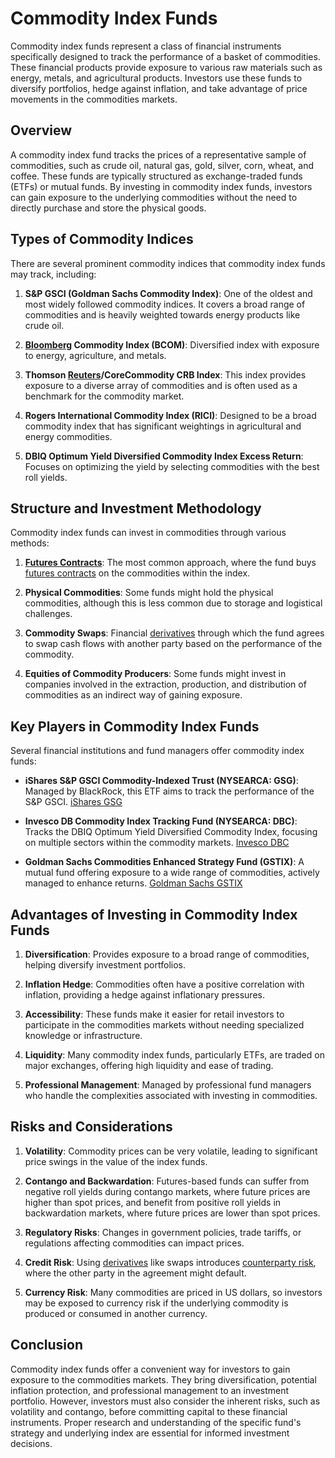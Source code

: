 # Commodity Index Funds

Commodity index funds represent a class of financial instruments specifically designed to track the performance of a basket of commodities. These financial products provide exposure to various raw materials such as energy, metals, and agricultural products. Investors use these funds to diversify portfolios, hedge against inflation, and take advantage of price movements in the commodities markets.

## Overview

A commodity index fund tracks the prices of a representative sample of commodities, such as crude oil, natural gas, gold, silver, corn, wheat, and coffee. These funds are typically structured as exchange-traded funds (ETFs) or mutual funds. By investing in commodity index funds, investors can gain exposure to the underlying commodities without the need to directly purchase and store the physical goods.

## Types of Commodity Indices

There are several prominent commodity indices that commodity index funds may track, including:

1. **S&P GSCI (Goldman Sachs Commodity Index)**: One of the oldest and most widely followed commodity indices. It covers a broad range of commodities and is heavily weighted towards energy products like crude oil.

2. **[Bloomberg](../b/bloomberg.md) Commodity Index (BCOM)**: Diversified index with exposure to energy, agriculture, and metals.

3. **Thomson [Reuters](../r/reuters.md)/CoreCommodity CRB Index**: This index provides exposure to a diverse array of commodities and is often used as a benchmark for the commodity market.

4. **Rogers International Commodity Index (RICI)**: Designed to be a broad commodity index that has significant weightings in agricultural and energy commodities.

5. **DBIQ Optimum Yield Diversified Commodity Index Excess Return**: Focuses on optimizing the yield by selecting commodities with the best roll yields.

## Structure and Investment Methodology

Commodity index funds can invest in commodities through various methods:

1. **[Futures Contracts](../f/futures_contracts.md)**: The most common approach, where the fund buys [futures contracts](../f/futures_contracts.md) on the commodities within the index.

2. **Physical Commodities**: Some funds might hold the physical commodities, although this is less common due to storage and logistical challenges.

3. **Commodity Swaps**: Financial [derivatives](../d/derivatives.md) through which the fund agrees to swap cash flows with another party based on the performance of the commodity.

4. **Equities of Commodity Producers**: Some funds might invest in companies involved in the extraction, production, and distribution of commodities as an indirect way of gaining exposure.

## Key Players in Commodity Index Funds

Several financial institutions and fund managers offer commodity index funds:

- **iShares S&P GSCI Commodity-Indexed Trust (NYSEARCA: GSG)**: Managed by BlackRock, this ETF aims to track the performance of the S&P GSCI.
  [iShares GSG](https://www.ishares.com/us/products/239726/ishares-sp-gsci-commodityindexed-trust-fund)

- **Invesco DB Commodity Index Tracking Fund (NYSEARCA: DBC)**: Tracks the DBIQ Optimum Yield Diversified Commodity Index, focusing on multiple sectors within the commodity markets.
  [Invesco DBC](https://www.invesco.com/us/financial-products/etfs/product-detail?audienceType=investor&ticker=DBC)

- **Goldman Sachs Commodities Enhanced Strategy Fund (GSTIX)**: A mutual fund offering exposure to a wide range of commodities, actively managed to enhance returns.
  [Goldman Sachs GSTIX](https://www.gsam.com/content/gsam/us/en/advisors/products/mutual-funds/goldman-sachs-commodities-strategy-fund/documents.html)

## Advantages of Investing in Commodity Index Funds

1. **Diversification**: Provides exposure to a broad range of commodities, helping diversify investment portfolios.

2. **Inflation Hedge**: Commodities often have a positive correlation with inflation, providing a hedge against inflationary pressures.

3. **Accessibility**: These funds make it easier for retail investors to participate in the commodities markets without needing specialized knowledge or infrastructure.

4. **Liquidity**: Many commodity index funds, particularly ETFs, are traded on major exchanges, offering high liquidity and ease of trading.

5. **Professional Management**: Managed by professional fund managers who handle the complexities associated with investing in commodities.

## Risks and Considerations

1. **Volatility**: Commodity prices can be very volatile, leading to significant price swings in the value of the index funds.

2. **Contango and Backwardation**: Futures-based funds can suffer from negative roll yields during contango markets, where future prices are higher than spot prices, and benefit from positive roll yields in backwardation markets, where future prices are lower than spot prices.

3. **Regulatory Risks**: Changes in government policies, trade tariffs, or regulations affecting commodities can impact prices.

4. **Credit Risk**: Using [derivatives](../d/derivatives.md) like swaps introduces [counterparty risk](../c/counterparty_risk.md), where the other party in the agreement might default.

5. **Currency Risk**: Many commodities are priced in US dollars, so investors may be exposed to currency risk if the underlying commodity is produced or consumed in another currency.

## Conclusion

Commodity index funds offer a convenient way for investors to gain exposure to the commodities markets. They bring diversification, potential inflation protection, and professional management to an investment portfolio. However, investors must also consider the inherent risks, such as volatility and contango, before committing capital to these financial instruments. Proper research and understanding of the specific fund's strategy and underlying index are essential for informed investment decisions.
